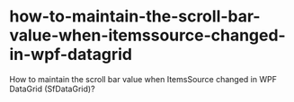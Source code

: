 # how-to-maintain-the-scroll-bar-value-when-itemssource-changed-in-wpf-datagrid
How to maintain the scroll bar value when ItemsSource changed in WPF DataGrid (SfDataGrid)?
